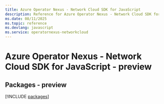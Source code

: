 ```yaml
---
title: Azure Operator Nexus - Network Cloud SDK for JavaScript
description: Reference for Azure Operator Nexus - Network Cloud SDK for JavaScript
ms.date: 08/11/2025
ms.topic: reference
ms.devlang: javascript
ms.service: operatornexus-networkcloud
---
```

# Azure Operator Nexus - Network Cloud SDK for JavaScript - preview
## Packages - preview
[!INCLUDE [packages](operator-nexus---network-cloud-index.md)]